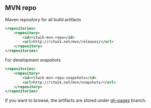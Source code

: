 ## MVN repo ##

Maven repository for all build artifacts

```xml
<repositories>
    <repository>
        <id>ritwik-mvn-repo</id>
        <url>http://ritwik.net/mvn/releases/</url>
    </repository>
</repositories>
```


For development snapshots
```xml
<repositories>
    <repository>
        <id>ritwik-mvn-repo-snapshots</id>
        <url>http://ritwik.net/mvn/snapshots/</url>
    </repository>
</repositories>
```


If you want to browse, the artifacts are stored under [gh-pages](https://github.com/RitwikSaikia/mvn/tree/gh-pages) branch.
